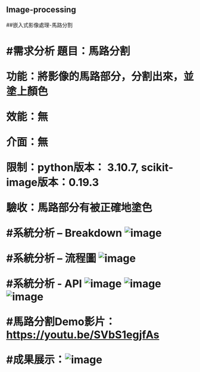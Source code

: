 ## Image-processing
##嵌入式影像處理-馬路分割 <h1>

#需求分析
題目：馬路分割

功能：將影像的馬路部分，分割出來，並塗上顏色

效能：無

介面：無

限制：python版本： 3.10.7, scikit-image版本：0.19.3

驗收：馬路部分有被正確地塗色

#系統分析 – Breakdown
![image](https://github.com/user-attachments/assets/d32b17c9-d987-4797-ad93-b57eb504f841)

#系統分析 – 流程圖
![image](https://github.com/user-attachments/assets/4a11cd5a-af38-4c99-a954-26a1bdcf63e4)

#系統分析 - API
![image](https://github.com/user-attachments/assets/f6a31e27-eaa2-463f-bc87-212f4c83e06c)
![image](https://github.com/user-attachments/assets/aaec52e1-e152-4988-aafa-b94ee5be62d7)
![image](https://github.com/user-attachments/assets/2abe234a-f605-4cd4-bb52-d4490aa4d8d1)

#馬路分割Demo影片：https://youtu.be/SVbS1egjfAs

#成果展示：![image](https://github.com/user-attachments/assets/9b96714c-0231-4148-a0df-f6ad84414ad2)


